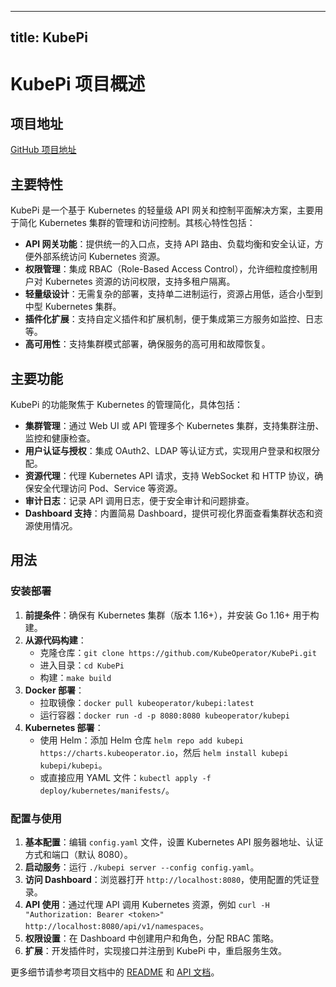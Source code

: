 
---
title: KubePi
---

# KubePi 项目概述

## 项目地址
[GitHub 项目地址](https://github.com/KubeOperator/KubePi)

## 主要特性
KubePi 是一个基于 Kubernetes 的轻量级 API 网关和控制平面解决方案，主要用于简化 Kubernetes 集群的管理和访问控制。其核心特性包括：
- **API 网关功能**：提供统一的入口点，支持 API 路由、负载均衡和安全认证，方便外部系统访问 Kubernetes 资源。
- **权限管理**：集成 RBAC（Role-Based Access Control），允许细粒度控制用户对 Kubernetes 资源的访问权限，支持多租户隔离。
- **轻量级设计**：无需复杂的部署，支持单二进制运行，资源占用低，适合小型到中型 Kubernetes 集群。
- **插件化扩展**：支持自定义插件和扩展机制，便于集成第三方服务如监控、日志等。
- **高可用性**：支持集群模式部署，确保服务的高可用和故障恢复。

## 主要功能
KubePi 的功能聚焦于 Kubernetes 的管理简化，具体包括：
- **集群管理**：通过 Web UI 或 API 管理多个 Kubernetes 集群，支持集群注册、监控和健康检查。
- **用户认证与授权**：集成 OAuth2、LDAP 等认证方式，实现用户登录和权限分配。
- **资源代理**：代理 Kubernetes API 请求，支持 WebSocket 和 HTTP 协议，确保安全代理访问 Pod、Service 等资源。
- **审计日志**：记录 API 调用日志，便于安全审计和问题排查。
- **Dashboard 支持**：内置简易 Dashboard，提供可视化界面查看集群状态和资源使用情况。

## 用法
### 安装部署
1. **前提条件**：确保有 Kubernetes 集群（版本 1.16+），并安装 Go 1.16+ 用于构建。
2. **从源代码构建**：
   - 克隆仓库：`git clone https://github.com/KubeOperator/KubePi.git`
   - 进入目录：`cd KubePi`
   - 构建：`make build`
3. **Docker 部署**：
   - 拉取镜像：`docker pull kubeoperator/kubepi:latest`
   - 运行容器：`docker run -d -p 8080:8080 kubeoperator/kubepi`
4. **Kubernetes 部署**：
   - 使用 Helm：添加 Helm 仓库 `helm repo add kubepi https://charts.kubeoperator.io`，然后 `helm install kubepi kubepi/kubepi`。
   - 或直接应用 YAML 文件：`kubectl apply -f deploy/kubernetes/manifests/`。

### 配置与使用
1. **基本配置**：编辑 `config.yaml` 文件，设置 Kubernetes API 服务器地址、认证方式和端口（默认 8080）。
2. **启动服务**：运行 `./kubepi server --config config.yaml`。
3. **访问 Dashboard**：浏览器打开 `http://localhost:8080`，使用配置的凭证登录。
4. **API 使用**：通过代理 API 调用 Kubernetes 资源，例如 `curl -H "Authorization: Bearer <token>" http://localhost:8080/api/v1/namespaces`。
5. **权限设置**：在 Dashboard 中创建用户和角色，分配 RBAC 策略。
6. **扩展**：开发插件时，实现接口并注册到 KubePi 中，重启服务生效。

更多细节请参考项目文档中的 [README](https://github.com/KubeOperator/KubePi/blob/main/README.md) 和 [API 文档](https://github.com/KubeOperator/KubePi/tree/main/docs)。